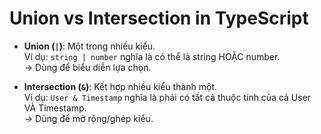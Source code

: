 # Union vs Intersection in TypeScript

- **Union (`|`)**: Một trong nhiều kiểu.  
  Ví dụ: `string | number` nghĩa là có thể là string HOẶC number.  
  → Dùng để biểu diễn lựa chọn.

- **Intersection (`&`)**: Kết hợp nhiều kiểu thành một.  
  Ví dụ: `User & Timestamp` nghĩa là phải có tất cả thuộc tính của cả User VÀ Timestamp.  
  → Dùng để mở rộng/ghép kiểu.
